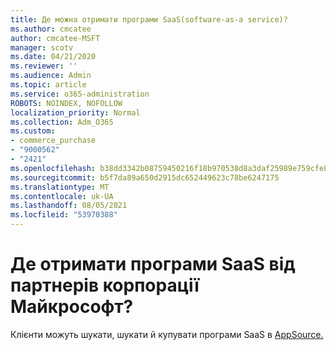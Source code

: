 ```yaml
---
title: Де можна отримати програми SaaS(software-as-a service)?
ms.author: cmcatee
author: cmcatee-MSFT
manager: scotv
ms.date: 04/21/2020
ms.reviewer: ''
ms.audience: Admin
ms.topic: article
ms.service: o365-administration
ROBOTS: NOINDEX, NOFOLLOW
localization_priority: Normal
ms.collection: Adm_O365
ms.custom:
- commerce_purchase
- "9000562"
- "2421"
ms.openlocfilehash: b38dd3342b08759450216f18b970538d8a3daf25989e759cfe8ac91b4b8154af
ms.sourcegitcommit: b5f7da89a650d2915dc652449623c78be6247175
ms.translationtype: MT
ms.contentlocale: uk-UA
ms.lasthandoff: 08/05/2021
ms.locfileid: "53970388"
---
```

# <a name="where-do-i-get-software-as-a-service-saas-apps-from-microsoft-partners"></a>Де отримати програми SaaS від партнерів корпорації Майкрософт?

Клієнти можуть шукати, шукати й купувати програми SaaS в [AppSource.](https://appsource.microsoft.com)